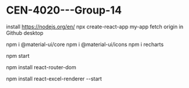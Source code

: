 # CEN-4020---Group-14
install https://nodejs.org/en/
npx create-react-app my-app
fetch origin in Github desktop

npm i @material-ui/core
npm i @material-ui/icons
npm i recharts

npm start

npm install react-router-dom

npm install react-excel-renderer --start
